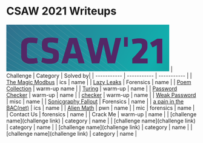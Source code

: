 # CSAW 2021 Writeups       
![pic](Screenshot_1.png)
| Challenge | Category | Solved by|
| ----------- | ----------- | ----------- |
| [The Magic Modbus](https://github.com/CR15PR/CSAW2021/tree/main/ics/Magic_modbus) | ics | name |
| [Lazy Leaks](https://github.com/CR15PR/CSAW2021/tree/main/forensics/Lazy_Leaks) | Forensics | name |
| [Poem Collection](https://github.com/CR15PR/CSAW2021/tree/main/warm-up/poem-collection) | warm-up  name |
| [Turing](https://github.com/CR15PR/CSAW2021/tree/main/warm-up/Turing) | warm-up | name |
| [Password Checker](https://github.com/CR15PR/CSAW2021/tree/main/warm-up/Password_Checker) | warm-up | name |
| [checker](https://github.com/CR15PR/CSAW2021/tree/main/warm-up/checker) | warm-up | name |
| [Weak Password](https://github.com/CR15PR/CSAW2021/tree/main/misc/Weak_password) | misc | name |
| [Sonicgraphy Fallout](https://github.com/CR15PR/CSAW2021/tree/main/forensics/Sonicgraphy_fallout) | Forensics | name |
| [a pain in the BAC(net)](https://github.com/CR15PR/CSAW2021/tree/main/ics/A_Pain_in_the_BAC%7Bnet) | ics | name |
| [Alien Math](https://github.com/CR15PR/CSAW2021/tree/main/pwn/Alien_math) | pwn | name |
| mic | forensics | name |
| Contact Us | forensics | name |
| Crack Me | warm-up | name |
| [challenge name](challenge link) | category | name |
| [challenge name](challenge link) | category | name |
| [challenge name](challenge link) | category | name |
| [challenge name](challenge link) | category | name |
